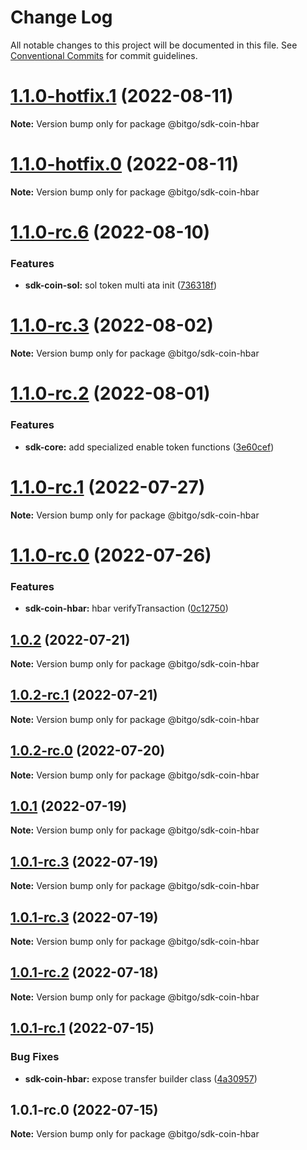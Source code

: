 # Change Log

All notable changes to this project will be documented in this file.
See [Conventional Commits](https://conventionalcommits.org) for commit guidelines.

# [1.1.0-hotfix.1](https://github.com/BitGo/BitGoJS/compare/@bitgo/sdk-coin-hbar@1.1.0-hotfix.0...@bitgo/sdk-coin-hbar@1.1.0-hotfix.1) (2022-08-11)

**Note:** Version bump only for package @bitgo/sdk-coin-hbar





# [1.1.0-hotfix.0](https://github.com/BitGo/BitGoJS/compare/@bitgo/sdk-coin-hbar@1.1.0-rc.6...@bitgo/sdk-coin-hbar@1.1.0-hotfix.0) (2022-08-11)

**Note:** Version bump only for package @bitgo/sdk-coin-hbar





# [1.1.0-rc.6](https://github.com/BitGo/BitGoJS/compare/@bitgo/sdk-coin-hbar@1.1.0-rc.5...@bitgo/sdk-coin-hbar@1.1.0-rc.6) (2022-08-10)


### Features

* **sdk-coin-sol:** sol token multi ata init ([736318f](https://github.com/BitGo/BitGoJS/commit/736318fff36f074fa841b97f3bc0c8cd95fae001))





# [1.1.0-rc.3](https://github.com/BitGo/BitGoJS/compare/@bitgo/sdk-coin-hbar@1.1.0-rc.2...@bitgo/sdk-coin-hbar@1.1.0-rc.3) (2022-08-02)

**Note:** Version bump only for package @bitgo/sdk-coin-hbar





# [1.1.0-rc.2](https://github.com/BitGo/BitGoJS/compare/@bitgo/sdk-coin-hbar@1.1.0-rc.1...@bitgo/sdk-coin-hbar@1.1.0-rc.2) (2022-08-01)


### Features

* **sdk-core:** add specialized enable token functions ([3e60cef](https://github.com/BitGo/BitGoJS/commit/3e60cef71a0ae76b378356508338738eac49a920))





# [1.1.0-rc.1](https://github.com/BitGo/BitGoJS/compare/@bitgo/sdk-coin-hbar@1.1.0-rc.0...@bitgo/sdk-coin-hbar@1.1.0-rc.1) (2022-07-27)

**Note:** Version bump only for package @bitgo/sdk-coin-hbar





# [1.1.0-rc.0](https://github.com/BitGo/BitGoJS/compare/@bitgo/sdk-coin-hbar@1.0.2...@bitgo/sdk-coin-hbar@1.1.0-rc.0) (2022-07-26)


### Features

* **sdk-coin-hbar:** hbar verifyTransaction ([0c12750](https://github.com/BitGo/BitGoJS/commit/0c12750816a5168bf92467adb0c963facb95d5be))





## [1.0.2](https://github.com/BitGo/BitGoJS/compare/@bitgo/sdk-coin-hbar@1.0.2-rc.1...@bitgo/sdk-coin-hbar@1.0.2) (2022-07-21)

**Note:** Version bump only for package @bitgo/sdk-coin-hbar





## [1.0.2-rc.1](https://github.com/BitGo/BitGoJS/compare/@bitgo/sdk-coin-hbar@1.0.2-rc.0...@bitgo/sdk-coin-hbar@1.0.2-rc.1) (2022-07-21)

**Note:** Version bump only for package @bitgo/sdk-coin-hbar





## [1.0.2-rc.0](https://github.com/BitGo/BitGoJS/compare/@bitgo/sdk-coin-hbar@1.0.1...@bitgo/sdk-coin-hbar@1.0.2-rc.0) (2022-07-20)

**Note:** Version bump only for package @bitgo/sdk-coin-hbar





## [1.0.1](https://github.com/BitGo/BitGoJS/compare/@bitgo/sdk-coin-hbar@1.0.1-rc.3...@bitgo/sdk-coin-hbar@1.0.1) (2022-07-19)

**Note:** Version bump only for package @bitgo/sdk-coin-hbar





## [1.0.1-rc.3](https://github.com/BitGo/BitGoJS/compare/@bitgo/sdk-coin-hbar@1.0.1-rc.1...@bitgo/sdk-coin-hbar@1.0.1-rc.3) (2022-07-19)

**Note:** Version bump only for package @bitgo/sdk-coin-hbar

## [1.0.1-rc.3](https://github.com/BitGo/BitGoJS/compare/@bitgo/sdk-coin-hbar@1.0.1-rc.1...@bitgo/sdk-coin-hbar@1.0.1-rc.3) (2022-07-19)

**Note:** Version bump only for package @bitgo/sdk-coin-hbar

## [1.0.1-rc.2](https://github.com/BitGo/BitGoJS/compare/@bitgo/sdk-coin-hbar@1.0.1-rc.1...@bitgo/sdk-coin-hbar@1.0.1-rc.2) (2022-07-18)

**Note:** Version bump only for package @bitgo/sdk-coin-hbar

## [1.0.1-rc.1](https://github.com/BitGo/BitGoJS/compare/@bitgo/sdk-coin-hbar@1.0.1-rc.0...@bitgo/sdk-coin-hbar@1.0.1-rc.1) (2022-07-15)

### Bug Fixes

- **sdk-coin-hbar:** expose transfer builder class ([4a30957](https://github.com/BitGo/BitGoJS/commit/4a30957f622521fef68b4123f302cd05d824327a))

## 1.0.1-rc.0 (2022-07-15)

**Note:** Version bump only for package @bitgo/sdk-coin-hbar
